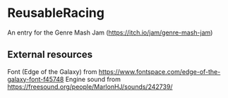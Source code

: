 # ReusableRacing
An entry for the Genre Mash Jam (https://itch.io/jam/genre-mash-jam)

## External resources
Font (Edge of the Galaxy) from https://www.fontspace.com/edge-of-the-galaxy-font-f45748
Engine sound from https://freesound.org/people/MarlonHJ/sounds/242739/